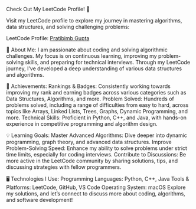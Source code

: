 Check Out My LeetCode Profile! 🚀   

Visit my LeetCode profile to explore my journey in mastering algorithms, data structures, and solving challenging problems:

LeetCode Profile: [Pratibimb Gupta](https://leetcode.com/u/pratibimb__gupta/)

🌟 About Me:
I am passionate about coding and solving algorithmic challenges. My focus is on continuous learning, improving my problem-solving skills, and preparing for technical interviews. Through my LeetCode journey, I’ve developed a deep understanding of various data structures and algorithms.

🏅 Achievements:
Rankings & Badges: Consistently working towards improving my rank and earning badges across various categories such as Data Structures, Algorithms, and more.
Problem Solved: Hundreds of problems solved, including a range of difficulties from easy to hard, across topics like Arrays, Linked Lists, Trees, Graphs, Dynamic Programming, and more.
Technical Skills: Proficient in Python, C++, and Java, with hands-on experience in competitive programming and algorithm design.

💡 Learning Goals:
Master Advanced Algorithms: Dive deeper into dynamic programming, graph theory, and advanced data structures.
Improve Problem-Solving Speed: Enhance my ability to solve problems under strict time limits, especially for coding interviews.
Contribute to Discussions: Be more active in the LeetCode community by sharing solutions, tips, and discussing strategies with fellow programmers.

🖥️ Technologies I Use:
Programming Languages: Python, C++, Java
Tools & Platforms: LeetCode, GitHub, VS Code
Operating System: macOS
Explore my solutions, and let’s connect to discuss more about coding, algorithms, and software development!
